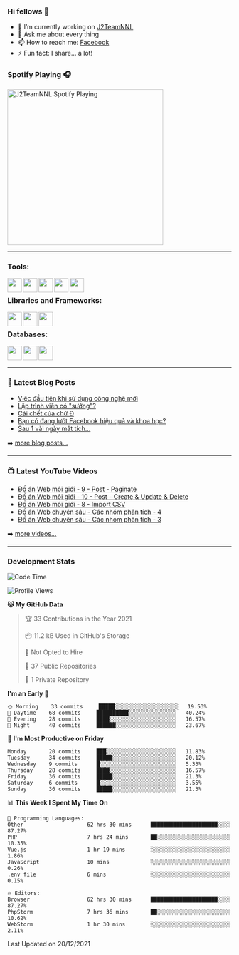 ### Hi fellows 👋

- 🔭 I’m currently working on [J2TeamNNL]
- 💬 Ask me about every thing
- 📫 How to reach me: [Facebook]
- ⚡ Fun fact: I share... a lot!


### Spotify Playing 🎧
[<img src="https://spotify-playing-git-master.j2teamnnl.vercel.app/api/spotify-playing" alt="J2TeamNNL Spotify Playing" width="350" />](https://open.spotify.com/user/31ghget3jspvgpjwbv5pcwli3smab)

---

### Tools:
<img align='left' height="32" width="32" src="https://cdn.jsdelivr.net/npm/simple-icons@4.8.0/icons/sublimetext.svg" />
<img align='left' height="32" width="32" src="https://cdn.jsdelivr.net/npm/simple-icons@4.8.0/icons/phpstorm.svg" />
<img align='left' height="32" width="32" src="https://cdn.jsdelivr.net/npm/simple-icons@4.8.0/icons/xampp.svg" />
<img align='left' height="32" width="32" src="https://cdn.jsdelivr.net/npm/simple-icons@4.8.0/icons/laragon.svg" />
<img align='left' height="32" width="32" src="https://cdn.jsdelivr.net/npm/simple-icons@4.8.0/icons/docker.svg" />
<br>

### Libraries and Frameworks:
<img align='left' height="32" width="32" src="https://cdn.jsdelivr.net/npm/simple-icons@4.8.0/icons/jquery.svg" />
<img align='left' height="32" width="32" src="https://cdn.jsdelivr.net/npm/simple-icons@4.8.0/icons/laravel.svg" />
<img align='left' height="32" width="32" src="https://cdn.jsdelivr.net/npm/simple-icons@4.8.0/icons/nuxt-dot-js.svg" />
<br>

### Databases:
<img align='left' height="32" width="32" src="https://cdn.jsdelivr.net/npm/simple-icons@4.8.0/icons/mysql.svg" />
<img align='left' height="32" width="32" src="https://cdn.jsdelivr.net/npm/simple-icons@4.8.0/icons/postgresql.svg" />
<img align='left' height="32" width="32" src="https://cdn.jsdelivr.net/npm/simple-icons@4.8.0/icons/elasticsearch.svg" />

<br>
<br>

---

### 📕 Latest Blog Posts
<!-- BLOG-POST-LIST:START -->
- [Việc đầu tiên khi sử dụng công nghệ mới](https://j2teamnnl.blogspot.com/2020/07/viec-au-tien-khi-su-dung-cong-nghe-moi.html)
- [Lập trình viên có &quot;sướng&quot;?](https://j2teamnnl.blogspot.com/2020/03/lap-trinh-vien-co.html)
- [Cái chết của chữ Đ](https://j2teamnnl.blogspot.com/2020/01/cai-chet-cua-chu.html)
- [Bạn có đang lướt Facebook hiệu quả và khoa học?](https://j2teamnnl.blogspot.com/2019/08/ban-co-ang-luot-web-hieu-qua-va-khoa-hoc.html)
- [Sau 1 vài ngày mất tích...](https://j2teamnnl.blogspot.com/2019/08/sau-1-vai-ngay-mat-tich.html)
<!-- BLOG-POST-LIST:END -->
➡️ [more blog posts...](https://j2teamnnl.blogspot.com)

---

### 📺 Latest YouTube Videos
<!-- YOUTUBE:START -->
- [Đồ án Web môi giới - 9 - Post - Paginate](https://www.youtube.com/watch?v=_za3tOVRPVA)
- [Đồ án Web môi giới - 10 - Post - Create &amp; Update &amp; Delete](https://www.youtube.com/watch?v=ks7wnUzk1Co)
- [Đồ án Web môi giới - 8 - Import CSV](https://www.youtube.com/watch?v=HGxvF8DKlpg)
- [Đồ án Web chuyên sâu - Các nhóm phân tích - 4](https://www.youtube.com/watch?v=r9u1KuNft20)
- [Đồ án Web chuyên sâu - Các nhóm phân tích - 3](https://www.youtube.com/watch?v=lP30aS0533s)
<!-- YOUTUBE:END -->
➡️ [more videos...](https://www.youtube.com/j2teamnnl)

---
### Development Stats
<!--START_SECTION:waka-->
![Code Time](http://img.shields.io/badge/Code%20Time-2%2C211%20hrs%2028%20mins-blue)

![Profile Views](http://img.shields.io/badge/Profile%20Views-23-blue)

**🐱 My GitHub Data** 

> 🏆 33 Contributions in the Year 2021
 > 
> 📦 11.2 kB Used in GitHub's Storage 
 > 
> 🚫 Not Opted to Hire
 > 
> 📜 37 Public Repositories 
 > 
> 🔑 1 Private Repository 
 > 
**I'm an Early 🐤** 

```text
🌞 Morning    33 commits     █████░░░░░░░░░░░░░░░░░░░░   19.53% 
🌆 Daytime    68 commits     ██████████░░░░░░░░░░░░░░░   40.24% 
🌃 Evening    28 commits     ████░░░░░░░░░░░░░░░░░░░░░   16.57% 
🌙 Night      40 commits     ██████░░░░░░░░░░░░░░░░░░░   23.67%

```
📅 **I'm Most Productive on Friday** 

```text
Monday       20 commits     ███░░░░░░░░░░░░░░░░░░░░░░   11.83% 
Tuesday      34 commits     █████░░░░░░░░░░░░░░░░░░░░   20.12% 
Wednesday    9 commits      █░░░░░░░░░░░░░░░░░░░░░░░░   5.33% 
Thursday     28 commits     ████░░░░░░░░░░░░░░░░░░░░░   16.57% 
Friday       36 commits     █████░░░░░░░░░░░░░░░░░░░░   21.3% 
Saturday     6 commits      █░░░░░░░░░░░░░░░░░░░░░░░░   3.55% 
Sunday       36 commits     █████░░░░░░░░░░░░░░░░░░░░   21.3%

```


📊 **This Week I Spent My Time On** 

```text
💬 Programming Languages: 
Other                    62 hrs 30 mins      █████████████████████░░░░   87.27% 
PHP                      7 hrs 24 mins       ██░░░░░░░░░░░░░░░░░░░░░░░   10.35% 
Vue.js                   1 hr 19 mins        ░░░░░░░░░░░░░░░░░░░░░░░░░   1.86% 
JavaScript               10 mins             ░░░░░░░░░░░░░░░░░░░░░░░░░   0.26% 
.env file                6 mins              ░░░░░░░░░░░░░░░░░░░░░░░░░   0.15%

🔥 Editors: 
Browser                  62 hrs 30 mins      █████████████████████░░░░   87.27% 
PhpStorm                 7 hrs 36 mins       ██░░░░░░░░░░░░░░░░░░░░░░░   10.62% 
WebStorm                 1 hr 30 mins        ░░░░░░░░░░░░░░░░░░░░░░░░░   2.11%

```


 Last Updated on 20/12/2021
<!--END_SECTION:waka-->


[J2TeamNNL]: https://j2teamnnl.com/
[Facebook]: https://fb.me/j2teamnnl
